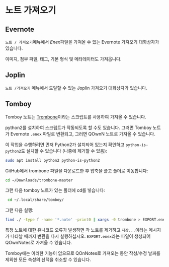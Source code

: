 # 노트 가져오기

## Evernote

`노트 / 가져오기`메뉴에서 *Enex*파일을 가져올 수 있는 Evernote 가져오기 대화상자가 있습니다.

이미지, 첨부 파일, 태그, 기본 형식 및 메타데이터도 가져옵니다.

## Joplin

`노트 /가져오기` 메뉴에서 도달할 수 있는 Joplin 가져오기 대화상자가 있습니다.

## Tomboy

Tomboy 노트는 [Trombone](https://github.com/samba/trombone)이라는 스크립트를 사용하여 가져올 수 있습니다.

python2를 설치하여 스크립트가 작동되도록 할 수도 있습니다. 그러면 Tomboy 노트가 Evernote `.enex` 파일로 변환되고, 그러면 QOwnN 노트로 가져올 수 있습니다.

이 작업을 수행하려면 먼저 Python2가 설치되어 있는지 확인하고 `python-is-python2`도 설치할 수 있습니다 (나중에 제거할 수 있음):

```bash
sudo apt install python2 python-is-python2
```

GitHub에서 trombone 파일을 다운로드한 후 압축을 풀고 폴더로 이동합니다:

```bash
cd ~/Downloads/trombone-master
```

그런 다음 tomboy 노트가 있는 폴더에 cd를 넣습니다:

```bash
 cd ~/.local/share/tomboy/
```

그런 다음 실행:

```bash
find ./ -type f -name '*.note' -print0 | xargs -0 trombone > EXPORT.enex
```

특정 노트에 대한 유니코드 오류가 발생하면 각 노트를 제거하고 `저장...`이라는 메시지가 나타날 때까지 변환을 다시 실행하십시오. `EXPORT.enex`라는 파일이 생성되어 QOwnNotes로 가져올 수 있습니다.

Tomboy에는 이러한 기능이 없으므로 QOnNotes로 가져오는 동안 작성/수정 날짜를 제외한 모든 속성의 선택을 취소할 수 있습니다.

